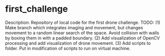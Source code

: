 # first_challenge
Description: Repository of local code for the first drone challenge.
TODO:
(1) Make branch which integrates imaging and movement, but changes movement to a random linear search of the space. Avoid collision with walls by boxing them in with a padded boundary.
(2) Add visualization of OpenCV processing and add visualization of drone movement.
(3) Add scripts to folder. Put in modification of scripts to run on virtual machine.
